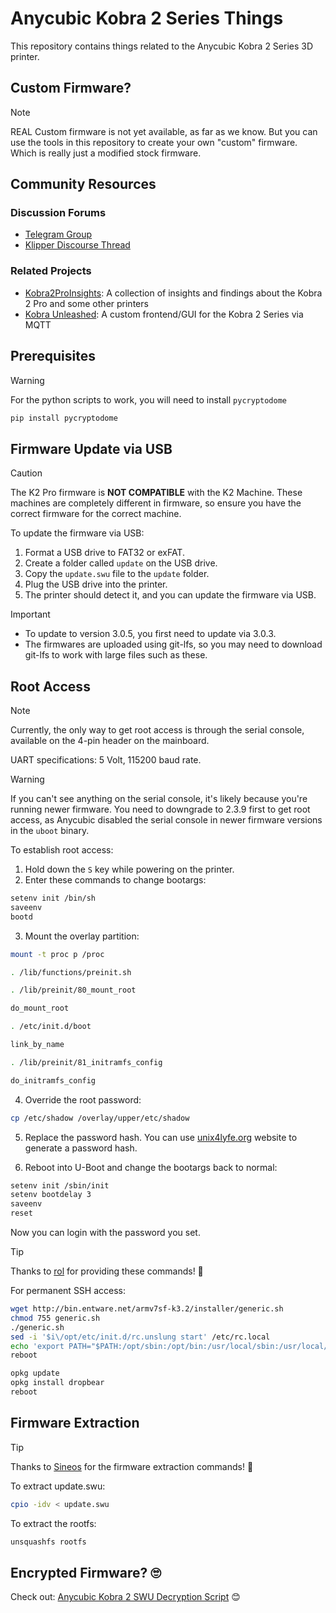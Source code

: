 # Anycubic Kobra 2 Series Things

This repository contains things related to the Anycubic Kobra 2 Series 3D printer.

## Custom Firmware?

> [!NOTE]
> REAL Custom firmware is not yet available, as far as we know. But you can use the tools in this repository to create your own "custom" firmware. Which is really just a modified stock firmware.

## Community Resources

### Discussion Forums

- [Telegram Group](https://t.me/kobra2modding)
- [Klipper Discourse Thread](https://klipper.discourse.group/t/printer-cfg-for-anycubic-kobra-2-plus-pro-max/11658)

### Related Projects

- [Kobra2ProInsights](https://github.com/1coderookie/Kobra2ProInsights): A collection of insights and findings about the Kobra 2 Pro and some other printers
- [Kobra Unleashed](https://github.com/anjomro/kobra-unleashed): A custom frontend/GUI for the Kobra 2 Series via MQTT

## Prerequisites

> [!WARNING]
> For the python scripts to work, you will need to install `pycryptodome`
>
> ```sh
> pip install pycryptodome
> ```

## Firmware Update via USB

> [!CAUTION]
> The K2 Pro firmware is **NOT COMPATIBLE** with the K2 Machine. These machines are completely different in firmware, so ensure you have the correct firmware for the correct machine.

To update the firmware via USB:

1. Format a USB drive to FAT32 or exFAT.
2. Create a folder called `update` on the USB drive.
3. Copy the `update.swu` file to the `update` folder.
4. Plug the USB drive into the printer.
5. The printer should detect it, and you can update the firmware via USB.

> [!IMPORTANT]
>
> - To update to version 3.0.5, you first need to update via 3.0.3.
> - The firmwares are uploaded using git-lfs, so you may need to download git-lfs to work with large files such as these.

## Root Access

> [!NOTE]
> Currently, the only way to get root access is through the serial console, available on the 4-pin header on the mainboard.

UART specifications: 5 Volt, 115200 baud rate.

> [!WARNING]
> If you can't see anything on the serial console, it's likely because you're running newer firmware. You need to downgrade to 2.3.9 first to get root access, as Anycubic disabled the serial console in newer firmware versions in the `uboot` binary.

To establish root access:

1. Hold down the `S` key while powering on the printer.
2. Enter these commands to change bootargs:

```sh
setenv init /bin/sh
saveenv
bootd
```

3. Mount the overlay partition:

```sh
mount -t proc p /proc

. /lib/functions/preinit.sh

. /lib/preinit/80_mount_root

do_mount_root

. /etc/init.d/boot

link_by_name

. /lib/preinit/81_initramfs_config

do_initramfs_config
```

4. Override the root password:

```sh
cp /etc/shadow /overlay/upper/etc/shadow
```

5. Replace the password hash. You can use [unix4lyfe.org](https://unix4lyfe.org/crypt/) website to generate a password hash.

6. Reboot into U-Boot and change the bootargs back to normal:

```sh
setenv init /sbin/init
setenv bootdelay 3
saveenv
reset
```

Now you can login with the password you set.

> [!TIP]
> Thanks to [rol](https://klipper.discourse.group/u/rol) for providing these commands! 👏

For permanent SSH access:

```sh
wget http://bin.entware.net/armv7sf-k3.2/installer/generic.sh
chmod 755 generic.sh
./generic.sh
sed -i '$i\/opt/etc/init.d/rc.unslung start' /etc/rc.local
echo 'export PATH="$PATH:/opt/sbin:/opt/bin:/usr/local/sbin:/usr/local/bin:/usr/sbin:/usr/bin:/sbin:/bin"' >> /etc/profile
reboot

opkg update
opkg install dropbear
reboot
```

## Firmware Extraction

> [!TIP]
> Thanks to [Sineos](https://klipper.discourse.group/u/Sineos) for the firmware extraction commands! 👏

To extract update.swu:

```sh
cpio -idv < update.swu
```

To extract the rootfs:

```sh
unsquashfs rootfs
```

## Encrypted Firmware? 🙄

Check out: [Anycubic Kobra 2 SWU Decryption Script](./scripts/ack2_swu_decrypt.py) 😊
